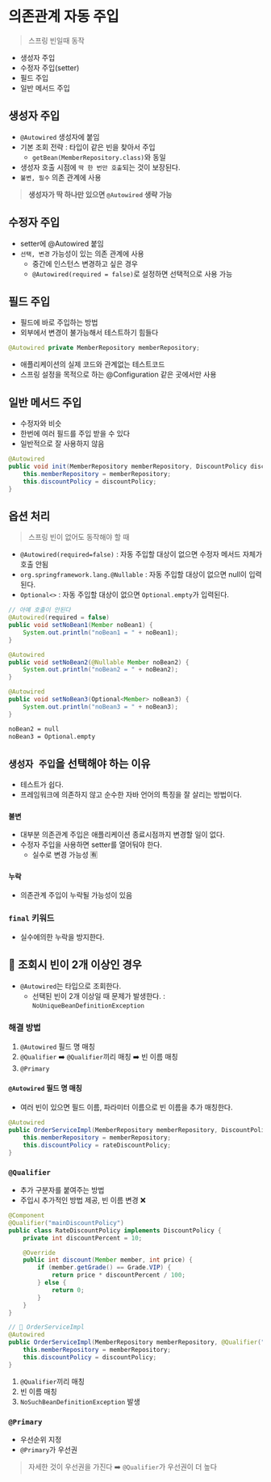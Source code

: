 # 의존관계 자동 주입

> 스프링 빈일때 동작

- 생성자 주입
- 수정자 주입(setter)
- 필드 주입
- 일반 메서드 주입

## 생성자 주입

- `@Autowired` 생성자에 붙임
- 기본 조회 전략 : 타입이 같은 빈을 찾아서 주입
  - `getBean(MemberRepository.class)`와 동일
- 생성자 호출 시점에 `딱 한 번만 호출`되는 것이 보장된다.
- `불변, 필수` 의존 관계에 사용

> **생성자가 딱 하나만 있으면 `@Autowired` 생략 가능**

## 수정자 주입

- setter에 @Autowired 붙임
- `선택, 변경` 가능성이 있는 의존 관계에 사용
  - 중간에 인스턴스 변경하고 싶은 경우
  - `@Autowired(required = false)`로 설정하면 선택적으로 사용 가능

## 필드 주입

- 필드에 바로 주입하는 방법
- 외부에서 변경이 불가능해서 테스트하기 힘들다

```java
@Autowired private MemberRepository memberRepository;
```

- 애플리케이션의 실제 코드와 관계없는 테스트코드
- 스프링 설정을 목적으로 하는 @Configuration 같은 곳에서만 사용

## 일반 메서드 주입

- 수정자와 비슷
- 한번에 여러 필드를 주입 받을 수 있다
- 일반적으로 잘 사용하지 않음

```java
@Autowired
public void init(MemberRepository memberRepository, DiscountPolicy discountPolicy) {
    this.memberRepository = memberRepository;
    this.discountPolicy = discountPolicy;
}
```

## 옵션 처리

> 스프링 빈이 없어도 동작해야 할 때

- `@Autowired(required=false)` : 자동 주입할 대상이 없으면 수정자 메서드 자체가 호출 안됨
- `org.springframework.lang.@Nullable` : 자동 주입할 대상이 없으면 null이 입력된다.
- `Optional<>` : 자동 주입할 대상이 없으면 `Optional.empty`가 입력된다.

```java
// 아예 호출이 안된다
@Autowired(required = false)
public void setNoBean1(Member noBean1) {
    System.out.println("noBean1 = " + noBean1);
}

@Autowired
public void setNoBean2(@Nullable Member noBean2) {
    System.out.println("noBean2 = " + noBean2);
}

@Autowired
public void setNoBean3(Optional<Member> noBean3) {
    System.out.println("noBean3 = " + noBean3);
}
```

```bash
noBean2 = null
noBean3 = Optional.empty
```

## `생성자 주입`을 선택해야 하는 이유

- 테스트가 쉽다.
- 프레임워크에 의존하지 않고 순수한 자바 언어의 특징을 잘 살리는 방법이다.

### `불변`

- 대부분 의존관계 주입은 애플리케이션 종료시점까지 변경할 일이 없다.
- 수정자 주입을 사용하면 setter를 열어둬야 한다.
  - 실수로 변경 가능성 🈶

### `누락`

- 의존관계 주입이 누락될 가능성이 있음

### `final` 키워드

- 실수에의한 누락을 방지한다.

## 🚨 조회시 빈이 2개 이상인 경우

- `@Autowired`는 타입으로 조회한다.
  - 선택된 빈이 2개 이상일 때 문제가 발생한다. : `NoUniqueBeanDefinitionException`

### 해결 방법

1. `@Autowired` 필드 명 매칭
2. `@Qualifier` ➡️ `@Qualifier`끼리 매칭 ➡️ 빈 이름 매칭
3. `@Primary`

#### `@Autowired` 필드 명 매칭

- 여러 빈이 있으면 필드 이름, 파라미터 이름으로 빈 이름을 추가 매칭한다.

```java
@Autowired
public OrderServiceImpl(MemberRepository memberRepository, DiscountPolicy rateDiscountPolicy) {
    this.memberRepository = memberRepository;
    this.discountPolicy = rateDiscountPolicy;
}
```

### `@Qualifier`

- 추가 구분자를 붙여주는 방법
- 주입시 추가적인 방법 제공, 빈 이름 변경 ❌

```java
@Component
@Qualifier("mainDiscountPolicy")
public class RateDiscountPolicy implements DiscountPolicy {
    private int discountPercent = 10;

    @Override
    public int discount(Member member, int price) {
        if (member.getGrade() == Grade.VIP) {
            return price * discountPercent / 100;
        } else {
            return 0;
        }
    }
}
```

```java
// 📁 OrderServiceImpl
@Autowired
public OrderServiceImpl(MemberRepository memberRepository, @Qualifier("mainDiscountPolicy") DiscountPolicy discountPolicy) {
    this.memberRepository = memberRepository;
    this.discountPolicy = discountPolicy;
}
```

1. `@Qualifier`끼리 매칭
2. 빈 이름 매칭
3. `NoSuchBeanDefinitionException` 발생

### `@Primary`

- 우선순위 지정
- `@Primary`가 우선권

> 자세한 것이 우선권을 가진다 ➡️ `@Qualifier`가 우선권이 더 높다
